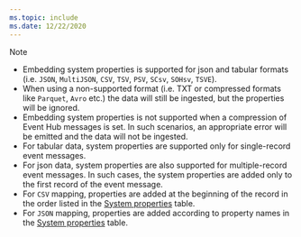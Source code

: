 ```yaml
---
ms.topic: include
ms.date: 12/22/2020
---
```


> [!NOTE]
> * Embedding system properties is supported for json and tabular formats (i.e. `JSON`, `MultiJSON`, `CSV`, `TSV`, `PSV`, `SCsv`, `SOHsv`, `TSVE`).
> * When using a non-supported format (i.e. TXT or compressed formats like `Parquet`, `Avro` etc.) the data will still be ingested, but the properties will be ignored.
> * Embedding system properties is not supported when a compression of Event Hub messages is set. In such scenarios, an appropriate error will be emitted and the data will not be ingested.
> * For tabular data, system properties are supported only for single-record event messages.
> * For json data, system properties are also supported for multiple-record event messages. In such cases, the system properties are added only to the first record of the event message. 
> * For `CSV` mapping, properties are added at the beginning of the record in the order listed in the [System properties](../ingest-data-event-hub-overview.md#system-properties) table.
> * For `JSON` mapping, properties are added according to property names in the [System properties](../ingest-data-event-hub-overview.md#system-properties) table.

